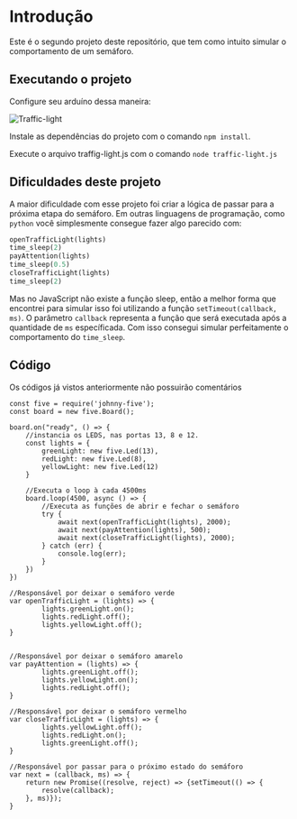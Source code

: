 # Introdução

Este é o segundo projeto deste repositório, que tem como intuito simular o comportamento de um semáforo.

## Executando o projeto

Configure seu arduíno dessa maneira:

![Traffic-light](https://i.imgur.com/V8wUxkc.png)

Instale as dependências do projeto com o comando `npm install`.

Execute o arquivo traffig-light.js com o comando `node traffic-light.js`

## Dificuldades deste projeto

A maior dificuldade com esse projeto foi criar a lógica de passar para a próxima etapa do semáforo. Em outras linguagens de programação, como `python` você simplesmente consegue fazer algo parecido com:

```Python
openTrafficLight(lights)
time_sleep(2)
payAttention(lights)
time_sleep(0.5)
closeTrafficLight(lights)
time_sleep(2)
```

Mas no JavaScript não existe a função sleep, então a melhor forma que encontrei para simular isso foi utilizando a função `setTimeout(callback, ms)`. O parâmetro `callback` representa a função que será executada após a quantidade de `ms` específicada.
Com isso consegui simular perfeitamente o comportamento do `time_sleep`.

## Código

Os códigos já vistos anteriormente não possuirão comentários

```JS
const five = require('johnny-five');
const board = new five.Board();

board.on("ready", () => {
    //instancia os LEDS, nas portas 13, 8 e 12.
    const lights = {
        greenLight: new five.Led(13),
        redLight: new five.Led(8),
        yellowLight: new five.Led(12)
    }

    //Executa o loop à cada 4500ms
    board.loop(4500, async () => {
        //Executa as funções de abrir e fechar o semáforo
        try {
            await next(openTrafficLight(lights), 2000);
            await next(payAttention(lights), 500);
            await next(closeTrafficLight(lights), 2000);
        } catch (err) {
            console.log(err);
        }
    })
})

//Responsável por deixar o semáforo verde
var openTrafficLight = (lights) => {
        lights.greenLight.on();
        lights.redLight.off();
        lights.yellowLight.off();
}


//Responsável por deixar o semáforo amarelo
var payAttention = (lights) => {
        lights.greenLight.off();
        lights.yellowLight.on();
        lights.redLight.off();
}

//Responsável por deixar o semáforo vermelho
var closeTrafficLight = (lights) => {    
        lights.yellowLight.off();
        lights.redLight.on();
        lights.greenLight.off();
}

//Responsável por passar para o próximo estado do semáforo
var next = (callback, ms) => {
    return new Promise((resolve, reject) => {setTimeout(() => {
        resolve(callback);
    }, ms)});
}
```


